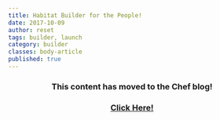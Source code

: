 ```yaml
---
title: Habitat Builder for the People!
date: 2017-10-09
author: reset
tags: builder, launch
category: builder
classes: body-article
published: true
---
```


<h3><p style="text-align: center;">This content has moved to the Chef blog!</p></h3>
<h3><a href="https://blog.chef.io/2017/10/09/habitat-builder-for-the-people"><p style="text-align: center;">Click Here!</p></a></h3>